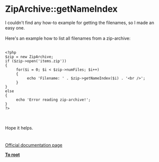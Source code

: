 # ZipArchive::getNameIndex



I couldn&apos;t find any how-to example for getting the filenames, so I made an easy one.<br><br>Here&apos;s an example how to list all filenames from a zip-archive:<br><br>

```
<?php
$zip = new ZipArchive;
if ($zip->open('items.zip'))
{
     for($i = 0; $i < $zip->numFiles; $i++)
     {   
          echo 'Filename: ' . $zip->getNameIndex($i) . '<br />';
     }
}
else
{
     echo 'Error reading zip-archive!';
}
?>
```
<br><br>Hope it helps.  

#

[Official documentation page](https://www.php.net/manual/en/ziparchive.getnameindex.php)

**[To root](/README.md)**
